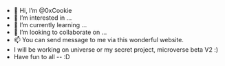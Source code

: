 - 👋 Hi, I’m @0xCookie
- 👀 I’m interested in ...
- 🌱 I’m currently learning ...
- 💞️ I’m looking to collaborate on ...
- 📫 You can send message to me via this wonderful website.
- I will be working on universe or my secret project, microverse beta V2 :)
- Have fun to all -- :D

<!---
0xCookie/0xCookie is a ✨ special ✨ repository because its `README.md` (this file) appears on your GitHub profile.
You can click the Preview link to take a look at your changes.
--->
